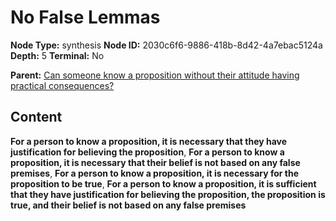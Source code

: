# No False Lemmas

**Node Type:** synthesis
**Node ID:** 2030c6f6-9886-418b-8d42-4a7ebac5124a
**Depth:** 5
**Terminal:** No

**Parent:** [Can someone know a proposition without their attitude having practical consequences?](can-someone-know-a-proposition-without-their-attitude-having-practical-consequences-antithesis-fe5df977-0d45-4c64-8c33-03a9d05b8553.md)

## Content

**For a person to know a proposition, it is necessary that they have justification for believing the proposition**, **For a person to know a proposition, it is necessary that their belief is not based on any false premises**, **For a person to know a proposition, it is necessary for the proposition to be true**, **For a person to know a proposition, it is sufficient that they have justification for believing the proposition, the proposition is true, and their belief is not based on any false premises**
